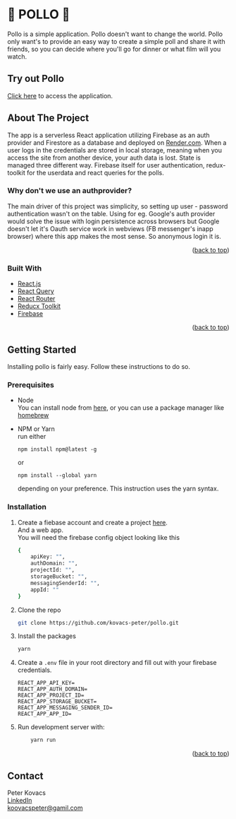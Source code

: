 <div id="top"> </div>

# 🐓 POLLO 🐓

Pollo is a simple application. Pollo doesn't want to change the world. Pollo only want's to provide an easy way to create a simple poll and share it with friends, so you can decide where you'll go for dinner or what film will you watch.

## Try out Pollo

[Click here](https://pollo.cloud) to access the application.

## About The Project

The app is a serverless React application utilizing Firebase as an auth provider and Firestore as a database and deployed on [Render.com](https://render.com). When a user logs in the credentials are stored in local storage, meaning when you access the site from another device, your auth data is lost. State is managed three different way. Firebase itself for user authentication, redux-toolkit for the userdata and react queries for the polls.

### Why don't we use an authprovider?

The main driver of this project was simplicity, so setting up user - password authentication wasn't on the table. Using for eg. Google's auth provider would solve the issue with login persistence across browsers but Google doesn't let it's Oauth service work in webviews (FB messenger's inapp browser) where this app makes the most sense. So anonymous login it is.

<p align="right">(<a href="#top">back to top</a>)</p>

### Built With

-   [React.js](https://reactjs.org/)
-   [React Query](https://react-query.tanstack.com/)
-   [React Router](https://reactrouter.com/)
-   [Reducx Toolkit](https://redux-toolkit.js.org/)
-   [Firebase](https://firebase.com)

<p align="right">(<a href="#top">back to top</a>)</p>

## Getting Started

Installing pollo is fairly easy. Follow these instructions to do so.

### Prerequisites

-   Node  
     You can install node from [here](https://nodejs.org/en/download/), or you can use a package manager like [homebrew](https://brew.sh/)
-   NPM or Yarn  
     run either

        npm install npm@latest -g

    or

        npm install --global yarn

    depending on your preference. This instruction uses the yarn syntax.

### Installation

1.  Create a fiebase account and create a project [here](https://console.firebase.google.com/).  
    And a web app.  
    You will need the firebase config object looking like this
    ```sh
    {
        apiKey: "",
        authDomain: "",
        projectId: "",
        storageBucket: "",
        messagingSenderId: "",
        appId: ""
    }
    ```
2.  Clone the repo
    ```sh
    git clone https://github.com/kovacs-peter/pollo.git
    ```
3.  Install the packages
    ```sh
    yarn
    ```
4.  Create a `.env` file in your root directory and fill out with your firebase credentials.

    ```
    REACT_APP_API_KEY=
    REACT_APP_AUTH_DOMAIN=
    REACT_APP_PROJECT_ID=
    REACT_APP_STORAGE_BUCKET=
    REACT_APP_MESSAGING_SENDER_ID=
    REACT_APP_APP_ID=
    ```

5.  Run development server with:
    ```sh
        yarn run
    ```

<p align="right">(<a href="#top">back to top</a>)</p>

## Contact

Peter Kovacs  
[LinkedIn](https://linkedin.com/in/the-real-peter-kovacs)  
koovacspeter@gamil.com
